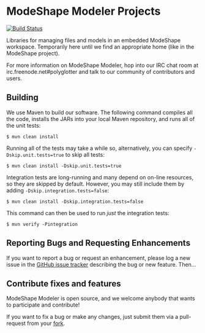 # ModeShape Modeler Projects

[![Build Status](https://drone.io/github.com/Polyglotter/modeshape-modeler/status.png)](https://drone.io/github.com/Polyglotter/modeshape-modeler/latest)

Libraries for managing files and models in an embedded ModeShape workspace. Temporarily here until we find an appropriate home
(like in the ModeShape project).

For more information on ModeShape Modeler, hop into our IRC chat room at irc.freenode.net#polyglotter and talk to our community of contributors and users.

## Building

We use Maven to build our software. The following command compiles all the code, installs the JARs into your local Maven repository, and runs all of the unit tests:

	$ mvn clean install

Running all of the tests may take a while so, alternatively, you can specify `-Dskip.unit.tests=true` to skip all tests:

    $ mvn clean install -Dskip.unit.tests=true
    
Integration tests are long-running and many depend on on-line resources, so they are skipped by default. However, you may still include them by adding `-Dskip.integration.tests=false`:

    $ mvn clean install -Dskip.integration.tests=false
	
This command can then be used to run *just* the integration tests:

	$ mvn verify -Pintegration
  
## Reporting Bugs and Requesting Enhancements

If you want to report a bug or request an enhancement, please log a new issue in the [GitHub issue tracker](https://github.com/Polyglotter/modeshape-modeler/issues/new) describing the bug or new feature. Then…

## Contribute fixes and features

ModeShape Modeler is open source, and we welcome anybody that wants to participate and contribute!

If you want to fix a bug or make any changes, just submit them via a pull-request from your [fork](https://github.com/Polyglotter/modeshape-modeler/fork).
